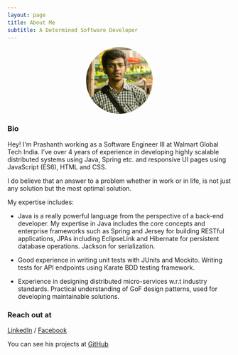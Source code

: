 ```yaml
---
layout: page
title: About Me
subtitle: A Determined Software Developer
---
```


<img src="/author.jpg"
     alt="Prashanth Sadasivan"
     style="display: block;
            margin-left: auto;
            margin-right: auto;
            width:150px;
            height:150px;
            border-radius: 50%;" />

### Bio

Hey! I'm Prashanth working as a Software Engineer III at Walmart Global Tech India. I've over 4 years of experience in developing highly scalable distributed systems using Java, Spring etc. and responsive UI pages using JavaScript (ES6), HTML and CSS.

I do believe that an answer to a problem whether in work or in life, is not just any solution but the most optimal solution.

My expertise includes:

- Java is a really powerful language from the perspective of a back-end developer. My expertise in Java includes the core concepts and enterprise frameworks such as Spring and Jersey for building RESTful applications, JPAs including EclipseLink and Hibernate for persistent database operations. Jackson for serialization.

- Good experience in writing unit tests with JUnits and Mockito. Writing tests for API endpoints using Karate BDD testing framework.

- Experience in designing distributed micro-services w.r.t industry standards. Practical understanding of GoF design patterns, used for developing maintainable solutions.

### Reach out at

[LinkedIn](https://linkedin.com/in/prashanth-sadasivan) /
[Facebook](https://facebook.com/prashsadasivan)

You can see his projects at [GitHub](https://github.com/prashanthrama1000)
